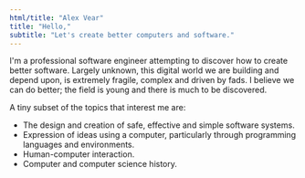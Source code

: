 ```yaml
---
html/title: "Alex Vear"
title: "Hello,"
subtitle: "Let's create better computers and software."
---
```


I'm a professional software engineer attempting to discover how to create
better software.  Largely unknown, this digital world we are building and
depend upon, is extremely fragile, complex and driven by fads.  I believe we
can do better; the field is young and there is much to be discovered.

A tiny subset of the topics that interest me are:

- The design and creation of safe, effective and simple software systems.
- Expression of ideas using a computer, particularly through programming
  languages and environments.
- Human-computer interaction.
- Computer and computer science history.
